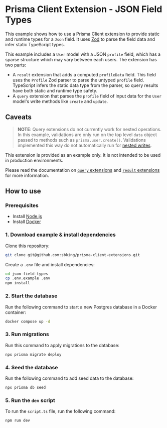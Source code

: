 # Prisma Client Extension - JSON Field Types

This example shows how to use a Prisma Client extension to provide static and runtime types for a `Json` field. It uses [Zod](https://github.com/colinhacks/zod) to parse the field data and infer static TypeScript types.

This example includes a `User` model with a JSON `profile` field, which has a sparse structure which may vary between each users. The extension has two parts:

- A `result` extension that adds a computed `profileData` field. This field uses the `Profile` Zod parser to parse the untyped `profile` field. TypeScript infers the static data type from the parser, so query results have both static and runtime type safety.
- A `query` extension that parses the `profile` field of input data for the `User` model's write methods like `create` and `update`.

## Caveats

> **NOTE**: Query extensions do not currently work for nested operations. In this example, validations are only run on the top level `data` object passed to methods such as `prisma.user.create()`. Validations implemented this way do not automatically run for [nested writes](https://www.prisma.io/docs/concepts/components/prisma-client/relation-queries#nested-writes).

This extension is provided as an example only. It is not intended to be used in production environments.

Please read the documentation on [`query` extensions](https://www.prisma.io/docs/concepts/components/prisma-client/client-extensions/query) and [`result` extensions](https://www.prisma.io/docs/concepts/components/prisma-client/client-extensions/query) for more information.

## How to use

### Prerequisites

- Install [Node.js](https://nodejs.org/en/download/)
- Install [Docker](https://docs.docker.com/get-docker/)

### 1. Download example & install dependencies

Clone this repository:

```sh
git clone git@github.com:sbking/prisma-client-extensions.git
```

Create a `.env` file and install dependencies:

```sh
cd json-field-types
cp .env.example .env
npm install
```

### 2. Start the database

Run the following command to start a new Postgres database in a Docker container:

```sh
docker compose up -d
```

### 3. Run migrations

Run this command to apply migrations to the database:

```sh
npx prisma migrate deploy
```

### 4. Seed the database

Run the following command to add seed data to the database:

```sh
npx prisma db seed
```

### 5. Run the `dev` script

To run the `script.ts` file, run the following command:

```sh
npm run dev
```
